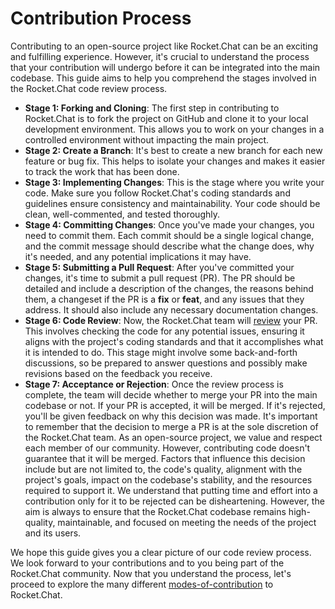 # Contribution Process

Contributing to an open-source project like Rocket.Chat can be an exciting and fulfilling experience. However, it's crucial to understand the process that your contribution will undergo before it can be integrated into the main codebase. This guide aims to help you comprehend the stages involved in the Rocket.Chat code review process.

* **Stage 1: Forking and Cloning**: The first step in contributing to Rocket.Chat is to fork the project on GitHub and clone it to your local development environment. This allows you to work on your changes in a controlled environment without impacting the main project.
* **Stage 2: Create a Branch**: It's best to create a new branch for each new feature or bug fix. This helps to isolate your changes and makes it easier to track the work that has been done.
* **Stage 3: Implementing Changes**: This is the stage where you write your code. Make sure you follow Rocket.Chat's coding standards and guidelines ensure consistency and maintainability. Your code should be clean, well-commented, and tested thoroughly.
* **Stage 4: Committing Changes**: Once you've made your changes, you need to commit them. Each commit should be a single logical change, and the commit message should describe what the change does, why it's needed, and any potential implications it may have.
* **Stage 5: Submitting a Pull Request**: After you've committed your changes, it's time to submit a pull request (PR). The PR should be detailed and include a description of the changes, the reasons behind them, a changeset if the PR is a **fix** or **feat**, and any issues that they address. It should also include any necessary documentation changes.
* **Stage 6: Code Review**: Now, the Rocket.Chat team will [review](./rocket.chat-core-developers/code-review.md) your PR. This involves checking the code for any potential issues, ensuring it aligns with the project's coding standards and that it accomplishes what it is intended to do. This stage might involve some back-and-forth discussions, so be prepared to answer questions and possibly make revisions based on the feedback you receive.
* **Stage 7: Acceptance or Rejection**: Once the review process is complete, the team will decide whether to merge your PR into the main codebase or not. If your PR is accepted, it will be merged. If it's rejected, you'll be given feedback on why this decision was made. It's important to remember that the decision to merge a PR is at the sole discretion of the Rocket.Chat team. As an open-source project, we value and respect each member of our community. However, contributing code doesn't guarantee that it will be merged. Factors that influence this decision include but are not limited to, the code's quality, alignment with the project's goals, impact on the codebase's stability, and the resources required to support it. We understand that putting time and effort into a contribution only for it to be rejected can be disheartening. However, the aim is always to ensure that the Rocket.Chat codebase remains high-quality, maintainable, and focused on meeting the needs of the project and its users.

We hope this guide gives you a clear picture of our code review process. We look forward to your contributions and to you being part of the Rocket.Chat community. Now that you understand the process, let's proceed to explore the many different [modes-of-contribution](modes-of-contribution/ "mention") to Rocket.Chat.
